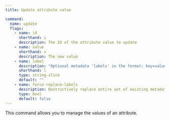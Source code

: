 ```yaml
---
title: Update attribute value

command:
  name: update
  flags:
    - name: id
      shorthand: i
      description: The ID of the attribute value to update
    - name: value
      shorthand: v
      description: The new value
    - name: label
      description: "Optional metadata 'labels' in the format: key=value"
      shorthand: l
      type: string-slice
      default: ""
    - name: force-replace-labels
      description: Destructively replace entire set of existing metadata 'labels' with any provided to this command
      type: bool
      default: false
---
```


This command allows you to manage the values of an attribute.

